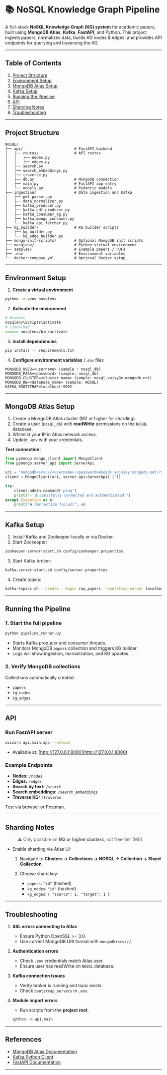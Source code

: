 # 📚 NoSQL Knowledge Graph Pipeline

A full-stack **NoSQL Knowledge Graph (KG) system** for academic papers, built using **MongoDB Atlas**, **Kafka**, **FastAPI**, and Python.
This project ingests papers, normalizes data, builds KG nodes & edges, and provides API endpoints for querying and traversing the KG.

---

## **Table of Contents**

1. [Project Structure](#project-structure)
2. [Environment Setup](#environment-setup)
3. [MongoDB Atlas Setup](#mongodb-atlas-setup)
4. [Kafka Setup](#kafka-setup)
5. [Running the Pipeline](#running-the-pipeline)
6. [API](#api)
7. [Sharding Notes](#sharding-notes)
8. [Troubleshooting](#troubleshooting)

---

## **Project Structure**

```
NOSQL/
├── api/                       # FastAPI backend
│   ├── routes/                # API routes
│   │   ├── nodes.py
│   │   ├── edges.py
│   │── search.py
│   │── search_embeddings.py
│   │── traverse.py
│   ├── db.py                  # MongoDB connection
│   ├── main.py                # FastAPI app entry
│   └── models.py              # Pydantic models
├── ingestion/                 # Data ingestion and Kafka
│   ├── pdf_parser.py
│   ├── data_normalizer.py
│   ├── kafka_producer.py
│   ├── kafka_pdf_producer.py
│   ├── kafka_consumer_kg.py
│   ├── kafka_mongo_consumer.py
│   └── kafka_api_fetcher.py
├── kg_builder/                # KG builder scripts
│   ├── kg_builder.py
│   └── kg_edge_builder.py
├── mongo-init-scripts/        # Optional MongoDB init scripts
├── nosqlenv/                  # Python virtual environment
├── samples/                   # Example papers / PDFs
├── .env                       # Environment variables
└── docker-compose.yml         # Optional Docker setup
```

---

## **Environment Setup**

1. **Create a virtual environment**

```bash
python -m venv nosqlenv
```

2. **Activate the environment**

```bash
# Windows
nosqlenv\Scripts\activate
# Linux/Mac
source nosqlenv/bin/activate
```

3. **Install dependencies**

```bash
pip install -r requirements.txt
```

4. **Configure environment variables** (`.env` file):

```
MONGODB_USER=<username> (sample : nosql_db)
MONGODB_PASS=<password> (sample: nosql_db)
MONGODB_CLUSTER=<cluster name> (sample: nosql.vojsy9y.mongodb.net)
MONGODB_DB=<database_name> (sample: NOSQL)
KAFKA_BOOTSTRAP=localhost:9092
```

---

## **MongoDB Atlas Setup**

1. Create a MongoDB Atlas cluster (M2 or higher for sharding).
2. Create a user (`nosql_db`) with **readWrite** permissions on the `NOSQL` database.
3. Whitelist your IP in Atlas network access.
4. Update `.env` with your credentials.

**Test connection:**

```python
from pymongo.mongo_client import MongoClient
from pymongo.server_api import ServerApi

uri = "mongodb+srv://<username>:<password>@nosql.vojsy9y.mongodb.net/?retryWrites=true&w=majority"
client = MongoClient(uri, server_api=ServerApi('1'))

try:
    client.admin.command('ping')
    print("✅ Successfully connected and authenticated!")
except Exception as e:
    print("❌ Connection failed:", e)
```

---

## **Kafka Setup**

1. Install Kafka and Zookeeper locally or via Docker.
2. Start Zookeeper:

```bash
zookeeper-server-start.sh config/zookeeper.properties
```

3. Start Kafka broker:

```bash
kafka-server-start.sh config/server.properties
```

4. Create topics:

```bash
kafka-topics.sh --create --topic raw_papers --bootstrap-server localhost:9092 --partitions 3 --replication-factor 1
```

---

## **Running the Pipeline**

### **1. Start the full pipeline**

```bash
python pipeline_runner.py
```

* Starts Kafka producer and consumer threads.
* Monitors MongoDB `papers` collection and triggers KG builder.
* Logs will show ingestion, normalization, and KG updates.

### **2. Verify MongoDB collections**

Collections automatically created:

* `papers`
* `kg_nodes`
* `kg_edges`

---

## **API**

### **Run FastAPI server**

```bash
uvicorn api.main:app --reload
```

* Available at: [http://127.0.0.1:8000](http://127.0.0.1:8000)

### **Example Endpoints**

* **Nodes:** `/nodes`
* **Edges:** `/edges`
* **Search by text:** `/search`
* **Search embeddings:** `/search_embeddings`
* **Traverse KG:** `/traverse`

Test via browser or Postman.

---

## **Sharding Notes**

> ⚠️ Only possible on **M2 or higher clusters**, not free-tier (M0).

* Enable sharding via Atlas UI:

  1. Navigate to **Clusters → Collections → NOSQL → Collection → Shard Collection**.
  2. Choose shard key:

     * `papers`: `"id"` (hashed)
     * `kg_nodes`: `"id"` (hashed)
     * `kg_edges`: `{ "source": 1, "target": 1 }`

---

## **Troubleshooting**

1. **SSL errors connecting to Atlas**

   * Ensure Python OpenSSL >= 3.0.
   * Use correct MongoDB URI format with `mongodb+srv://`.

2. **Authentication errors**

   * Check `.env` credentials match Atlas user.
   * Ensure user has readWrite on `NOSQL` database.

3. **Kafka connection issues**

   * Verify broker is running and topic exists.
   * Check `bootstrap_servers` in `.env`.

4. **Module import errors**

   * Run scripts from the **project root**.

   ```bash
   python -m api.main
   ```

---

## **References**

* [MongoDB Atlas Documentation](https://docs.atlas.mongodb.com/)
* [Kafka Python Client](https://kafka-python.readthedocs.io/en/master/)
* [FastAPI Documentation](https://fastapi.tiangolo.com/)

---
